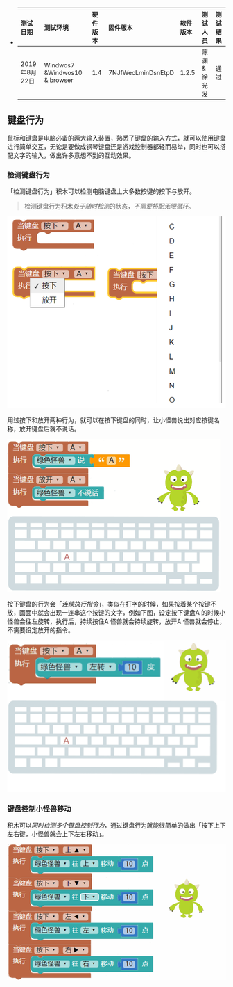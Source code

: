  <ul>
<li><table>
<thead>
<tr class="header">
<th>测试日期</th>
<th>测试环境</th>
<th>硬件版本</th>
<th>固件版本</th>
<th>软件版本</th>
<th>测试人员</th>
<th>测试结果</th>
</tr>
</thead>
<tbody>
<tr class="odd">
<td>2019年8月22日</td>
<td>Windwos7 &amp;Windwos10 &amp; browser</td>
<td>1.4</td>
<td>7NJfWecLminDsnEtpD</td>
<td>1.2.5</td>
<td>陈渊&amp;徐光发</td>
<td>通过</td>
</tr>
</tbody>
</table></li>
</ul>

## 键盘行为

鼠标和键盘是电脑必备的两大输入装置，熟悉了键盘的输入方式，就可以使用键盘进行简单交互，无论是要做成钢琴键盘还是游戏控制器都轻而易举，同时也可以搭配文字的输入，做出许多意想不到的互动效果。

### 检测键盘行为

「检测键盘行为」积木可以检测电脑键盘上大多数按键的按下与放开。

> 检测键盘行为积木*处于随时检测*的状态，*不需要搭配无限循环*。

![](keyboard/upload_cab0d8638477e4439b9bf927c1b71ace.jpg)

用过按下和放开两种行为，就可以在按下键盘的同时，让小怪兽说出对应按键名称，放开键盘后就不说话。

![](keyboard/upload_f2b9f50319a3b47a1adff6cafdc0dc7a.gif)

按下键盘的行为会「*连续执行指令*」，类似在打字的时候，如果按着某个按键不放，画面中就会出现一连串这个按键的文字，例如下图，设定按下键盘A 的时候小怪兽会往左旋转，执行后，持续按住A 怪兽就会持续旋转，放开A 怪兽就会停止，不需要设定放开的指令。

![](keyboard/upload_ab29dcdc4cf79cb980a9bac21baf2d2a.gif)

### 键盘控制小怪兽移动

积木可以*同时检测多个键盘控制行为*，通过键盘行为就能很简单的做出「按下上下左右键，小怪兽就会上下左右移动」。

![](keyboard/upload_307f1e13b196d6398223719f42edd2e3.gif)
